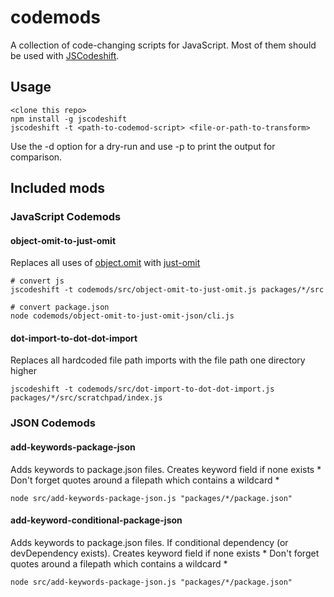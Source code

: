 # codemods

A collection of code-changing scripts for JavaScript. Most of them should be used with [JSCodeshift](https://github.com/facebook/jscodeshift).

## Usage

```
<clone this repo>
npm install -g jscodeshift
jscodeshift -t <path-to-codemod-script> <file-or-path-to-transform>
```

Use the -d option for a dry-run and use -p to print the output for comparison.

## Included mods

### JavaScript Codemods

####  object-omit-to-just-omit

Replaces all uses of [object.omit](https://github.com/jonschlinkert/object.omit) with [just-omit](https://github.com/angus-c/just/tree/master/packages/object-omit)

```
# convert js
jscodeshift -t codemods/src/object-omit-to-just-omit.js packages/*/src

# convert package.json
node codemods/object-omit-to-just-omit-json/cli.js
```

####  dot-import-to-dot-dot-import

Replaces all hardcoded file path imports with the file path one directory higher

```
jscodeshift -t codemods/src/dot-import-to-dot-dot-import.js packages/*/src/scratchpad/index.js
```

### JSON Codemods

#### add-keywords-package-json

Adds keywords to package.json files. Creates keyword field if none exists * Don't forget quotes around a filepath which contains a wildcard *

```
node src/add-keywords-package-json.js "packages/*/package.json"
```

#### add-keyword-conditional-package-json

Adds keywords to package.json files. If conditional dependency (or devDependency exists). Creates keyword field if none exists * Don't forget quotes around a filepath which contains a wildcard *

```
node src/add-keywords-package-json.js "packages/*/package.json"
```
